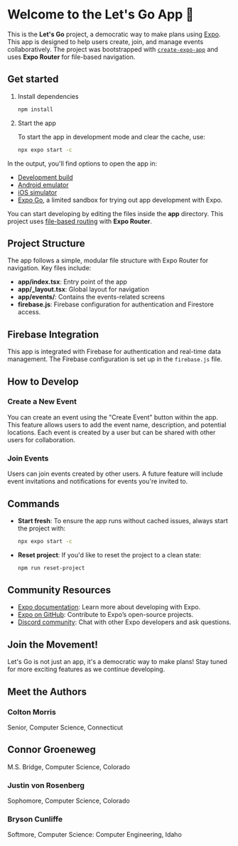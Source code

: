 
# Welcome to the Let's Go App 👋

This is the **Let's Go** project, a democratic way to make plans using [Expo](https://expo.dev). This app is designed to help users create, join, and manage events collaboratively. The project was bootstrapped with [`create-expo-app`](https://www.npmjs.com/package/create-expo-app) and uses **Expo Router** for file-based navigation.

## Get started

1. Install dependencies

   ```bash
   npm install
   ```

2. Start the app

   To start the app in development mode and clear the cache, use:

   ```bash
   npx expo start -c
   ```

In the output, you'll find options to open the app in:

- [Development build](https://docs.expo.dev/develop/development-builds/introduction/)
- [Android emulator](https://docs.expo.dev/workflow/android-studio-emulator/)
- [iOS simulator](https://docs.expo.dev/workflow/ios-simulator/)
- [Expo Go](https://expo.dev/go), a limited sandbox for trying out app development with Expo.

You can start developing by editing the files inside the **app** directory. This project uses [file-based routing](https://docs.expo.dev/router/introduction) with **Expo Router**.

## Project Structure

The app follows a simple, modular file structure with Expo Router for navigation. Key files include:

- **app/index.tsx**: Entry point of the app
- **app/_layout.tsx**: Global layout for navigation
- **app/events/**: Contains the events-related screens
- **firebase.js**: Firebase configuration for authentication and Firestore access.

## Firebase Integration

This app is integrated with Firebase for authentication and real-time data management. The Firebase configuration is set up in the `firebase.js` file.

## How to Develop

### Create a New Event

You can create an event using the "Create Event" button within the app. This feature allows users to add the event name, description, and potential locations. Each event is created by a user but can be shared with other users for collaboration.

### Join Events

Users can join events created by other users. A future feature will include event invitations and notifications for events you're invited to.

## Commands

- **Start fresh**: To ensure the app runs without cached issues, always start the project with:

   ```bash
   npx expo start -c
   ```

- **Reset project**: If you'd like to reset the project to a clean state:

   ```bash
   npm run reset-project
   ```

## Community Resources

- [Expo documentation](https://docs.expo.dev/): Learn more about developing with Expo.
- [Expo on GitHub](https://github.com/expo/expo): Contribute to Expo’s open-source projects.
- [Discord community](https://chat.expo.dev): Chat with other Expo developers and ask questions.

## Join the Movement!

Let's Go is not just an app, it's a democratic way to make plans! Stay tuned for more exciting features as we continue developing.


## Meet the Authors

### Colton Morris

Senior, Computer Science, Connecticut

## Connor Groeneweg

M.S. Bridge, Computer Science, Colorado

### Justin von Rosenberg

Sophomore, Computer Science, Colorado

### Bryson Cunliffe

Softmore, Computer Science: Computer Engineering, Idaho

